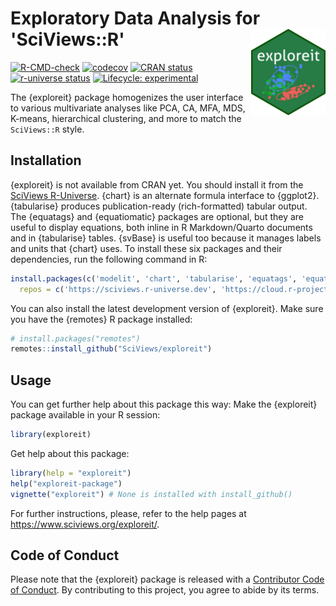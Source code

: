 # Exploratory Data Analysis for 'SciViews::R' <a href='https://www.sciviews.org/exploreit'><img src='man/figures/logo.png' align='right' height='138'/></a>

<!-- badges: start -->
[![R-CMD-check](https://github.com/SciViews/exploreit/actions/workflows/R-CMD-check.yaml/badge.svg)](https://github.com/SciViews/exploreit/actions/workflows/R-CMD-check.yaml) [![codecov](https://codecov.io/gh/SciViews/exploreit/branch/main/graph/badge.svg)](https://codecov.io/gh/SciViews/exploreit?branch=main)
[![CRAN status](https://www.r-pkg.org/badges/version/exploreit)](https://CRAN.R-project.org/package=exploreit)
[![r-universe status](https://sciviews.r-universe.dev/badges/exploreit)](https://sciviews.r-universe.dev/exploreit)
[![Lifecycle: experimental](https://img.shields.io/badge/lifecycle-experimental-orange.svg)](https://lifecycle.r-lib.org/articles/stages.html#experimental)
<!-- badges: end -->

The {exploreit} package homogenizes the user interface to various multivariate analyses like PCA, CA, MFA, MDS, K-means, hierarchical clustering, and more to match the `SciViews::R` style.

## Installation

{exploreit} is not available from CRAN yet. You should install it from the [SciViews R-Universe](https://sciviews.r-universe.dev). {chart} is an alternate formula interface to {ggplot2}. {tabularise} produces publication-ready (rich-formatted) tabular output. The {equatags} and {equatiomatic} packages are optional, but they are useful to display equations, both inline in R Markdown/Quarto documents and in {tabularise} tables. {svBase} is useful too because it manages labels and units that {chart} uses. To install these six packages and their dependencies, run the following command in R:

``` r
install.packages(c('modelit', 'chart', 'tabularise', 'equatags', 'equatiomatic', 'svBase'),
  repos = c('https://sciviews.r-universe.dev', 'https://cloud.r-project.org'))
```

You can also install the latest development version of {exploreit}. Make sure you have the {remotes} R package installed:

``` r
# install.packages("remotes")
remotes::install_github("SciViews/exploreit")
```

## Usage

You can get further help about this package this way: Make the {exploreit} package available in your R session:

``` r
library(exploreit)
```

Get help about this package:

``` r
library(help = "exploreit")
help("exploreit-package")
vignette("exploreit") # None is installed with install_github()
```

For further instructions, please, refer to the help pages at <https://www.sciviews.org/exploreit/>.

## Code of Conduct

Please note that the {exploreit} package is released with a [Contributor Code of Conduct](https://contributor-covenant.org/version/2/1/CODE_OF_CONDUCT.html). By contributing to this project, you agree to abide by its terms.

